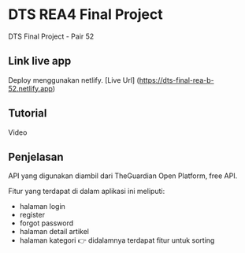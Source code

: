 # DTS REA4 Final Project

DTS Final Project - Pair 52

## Link live app

Deploy menggunakan netlify. [Live Url] (https://dts-final-rea-b-52.netlify.app)

## Tutorial

Video

## Penjelasan

API yang digunakan diambil dari TheGuardian Open Platform, free API.

Fitur yang terdapat di dalam aplikasi ini meliputi:
- halaman login
- register
- forgot password
- halaman detail artikel
- halaman kategori :point_right: didalamnya terdapat fitur untuk sorting
